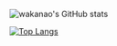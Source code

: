 ![wakanao's GitHub stats](https://github-readme-stats.vercel.app/api?username=naokiwakata&show_icons=true&hide=contribs&theme=merko)


[![Top Langs](https://github-readme-stats.vercel.app/api/top-langs/?username=naokiwakata&layout=compact&langs_count=8&hide=html&theme=merko,css)](https://github.com/anuraghazra/github-readme-stats)
